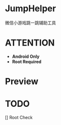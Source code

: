 # JumpHelper

微信小游戏跳一跳辅助工具

# ATTENTION

- **Android Only**
- **Root Required**

# Preview


# TODO
[] Root Check
